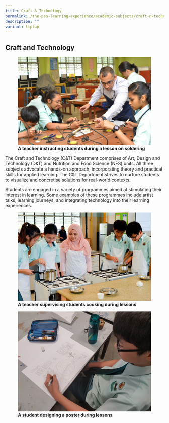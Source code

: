 ```yaml
---
title: Craft & Technology
permalink: /the-pss-learning-experience/academic-subjects/craft-n-technology/
description: ""
variant: tiptap
---
```

## Craft and Technology

<figure>
<img src="/images/Academic%20Subjects/Craft%20&amp;%20Technology/Teacher%20instructing%20students%20during%20electronic%20project.jpg">
<figcaption> <strong>A teacher instructing students during a lesson on soldering
</strong> </figcaption>
</figure>

The Craft and Technology (C&amp;T) Department comprises of Art, Design and Technology (D&amp;T) and Nutrition and Food Science (NFS) units. All three subjects advocate a hands-on approach, incorporating theory and practical skills for applied learning.  The C&amp;T Department strives to nurture students to visualize and concretise solutions for real-world contexts.

Students are engaged in a variety of programmes aimed at stimulating their interest in learning. Some examples of these programmes include artist talks, learning journeys, and integrating technology into their learning experiences. 

<figure>
<img src="/images/Academic%20Subjects/Craft%20&amp;%20Technology/Teacher%20supervising%20students%20cooking.jpg">
<figcaption> <strong>A teacher supervising students cooking during lessons
</strong> </figcaption>
</figure>


<figure>
<img src="/images/Academic%20Subjects/Craft%20&amp;%20Technology/A%20student%20designing%20a%20poster%20during%20lesson.jpg">
<figcaption> <strong>A student designing a poster during lessons
</strong> </figcaption>
</figure>